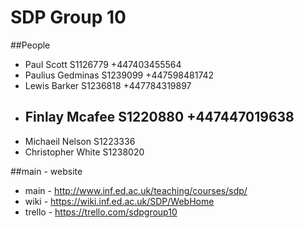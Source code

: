 # SDP Group 10


##People

* Paul    Scott    S1126779 +447403455564
* Paulius Gedminas S1239099 +447598481742
* Lewis   Barker   S1236818 +447784319897
* Finlay  Mcafee   S1220880 +447447019638
  ----------
* Michaeil    Nelson  S1223336
* Christopher White   S1238020 

##main - website

* main   - http://www.inf.ed.ac.uk/teaching/courses/sdp/
* wiki   - https://wiki.inf.ed.ac.uk/SDP/WebHome
* trello - https://trello.com/sdpgroup10
